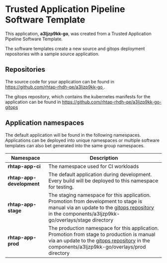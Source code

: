 # Trusted Application Pipeline Software Template

This application, **a3ljzp9kk-go**, was created from a Trusted Application Pipeline Software Template.

The software templates create a new source and gitops deployment repositories with a sample source application. 

## Repositories

The source code for your application can be found in [https://github.com/rhtap-rhdh-qe/a3ljzp9kk-go ](https://github.com/rhtap-rhdh-qe/a3ljzp9kk-go ).
 
The gitops repository, which contains the kubernetes manifests for the application can be found in 
[https://github.com/rhtap-rhdh-qe/a3ljzp9kk-go-gitops ](https://github.com/rhtap-rhdh-qe/a3ljzp9kk-go-gitops ) 

## Application namespaces 

The default application will be found in the following namespaces. Applications can be deployed into unique namespaces or multiple software templates can also bet generated into the same group namespaces.  

|  Namespace   |  Description   |  
| -------- | -------- |
| **rhtap-app-ci** | The namespace used for CI workloads |
| **rhtap-app-development** | The default application during development. Every build will be deployed to this namespace for testing. |
| **rhtap-app-stage** | The staging namespace for this application. Promotion from development to stage is manual via an update to the [gitops repository](https://github.com/rhtap-rhdh-qe/a3ljzp9kk-go-gitops ) in the components/a3ljzp9kk-go/overlays/stage directory |
| **rhtap-app-prod** | The production namespace for this application. Promotion from stage to production is manual via an update to the [gitops repository](https://github.com/rhtap-rhdh-qe/a3ljzp9kk-go-gitops ) in the components/a3ljzp9kk-go/overlays/prod directory |